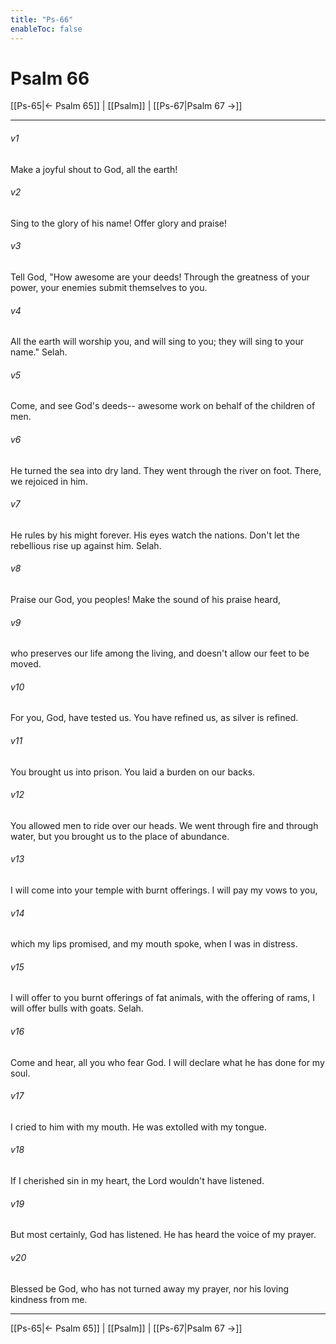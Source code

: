 ```yaml
---
title: "Ps-66"
enableToc: false
---
```

# Psalm 66

[[Ps-65|← Psalm 65]] | [[Psalm]] | [[Ps-67|Psalm 67 →]]
***



###### v1 
Make a joyful shout to God, all the earth! 

###### v2 
Sing to the glory of his name! Offer glory and praise! 

###### v3 
Tell God, "How awesome are your deeds! Through the greatness of your power, your enemies submit themselves to you. 

###### v4 
All the earth will worship you, and will sing to you; they will sing to your name." Selah. 

###### v5 
Come, and see God's deeds-- awesome work on behalf of the children of men. 

###### v6 
He turned the sea into dry land. They went through the river on foot. There, we rejoiced in him. 

###### v7 
He rules by his might forever. His eyes watch the nations. Don't let the rebellious rise up against him. Selah. 

###### v8 
Praise our God, you peoples! Make the sound of his praise heard, 

###### v9 
who preserves our life among the living, and doesn't allow our feet to be moved. 

###### v10 
For you, God, have tested us. You have refined us, as silver is refined. 

###### v11 
You brought us into prison. You laid a burden on our backs. 

###### v12 
You allowed men to ride over our heads. We went through fire and through water, but you brought us to the place of abundance. 

###### v13 
I will come into your temple with burnt offerings. I will pay my vows to you, 

###### v14 
which my lips promised, and my mouth spoke, when I was in distress. 

###### v15 
I will offer to you burnt offerings of fat animals, with the offering of rams, I will offer bulls with goats. Selah. 

###### v16 
Come and hear, all you who fear God. I will declare what he has done for my soul. 

###### v17 
I cried to him with my mouth. He was extolled with my tongue. 

###### v18 
If I cherished sin in my heart, the Lord wouldn't have listened. 

###### v19 
But most certainly, God has listened. He has heard the voice of my prayer. 

###### v20 
Blessed be God, who has not turned away my prayer, nor his loving kindness from me.

***
[[Ps-65|← Psalm 65]] | [[Psalm]] | [[Ps-67|Psalm 67 →]]
